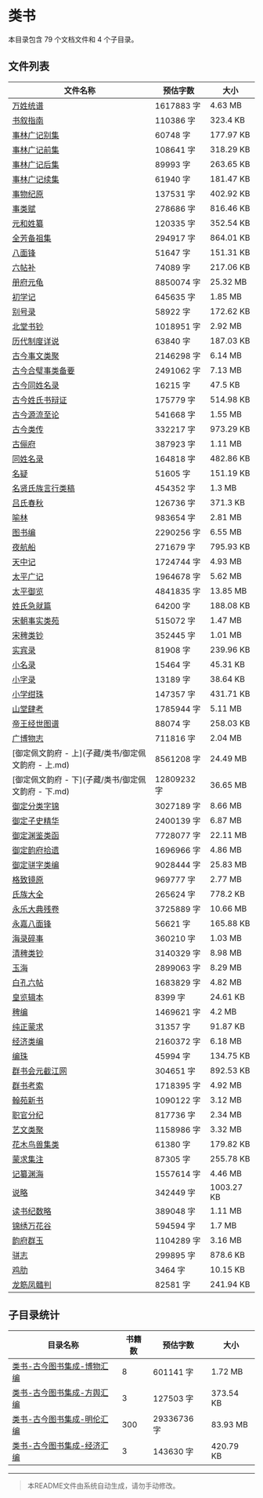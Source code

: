 # 类书

本目录包含 79 个文档文件和 4 个子目录。

## 文件列表

| 文件名称 | 预估字数 | 大小 |
|---------|---------|------|
| [万姓统谱](子藏/类书/万姓统谱.md) | 1617883 字 | 4.63 MB |
| [书叙指南](子藏/类书/书叙指南.md) | 110386 字 | 323.4 KB |
| [事林广记别集](子藏/类书/事林广记别集.md) | 60748 字 | 177.97 KB |
| [事林广记前集](子藏/类书/事林广记前集.md) | 108641 字 | 318.29 KB |
| [事林广记后集](子藏/类书/事林广记后集.md) | 89993 字 | 263.65 KB |
| [事林广记续集](子藏/类书/事林广记续集.md) | 61940 字 | 181.47 KB |
| [事物纪原](子藏/类书/事物纪原.md) | 137531 字 | 402.92 KB |
| [事类赋](子藏/类书/事类赋.md) | 278686 字 | 816.46 KB |
| [元和姓纂](子藏/类书/元和姓纂.md) | 120335 字 | 352.54 KB |
| [全芳备祖集](子藏/类书/全芳备祖集.md) | 294917 字 | 864.01 KB |
| [八面锋](子藏/类书/八面锋.md) | 51647 字 | 151.31 KB |
| [六帖补](子藏/类书/六帖补.md) | 74089 字 | 217.06 KB |
| [册府元龟](子藏/类书/册府元龟.md) | 8850074 字 | 25.32 MB |
| [初学记](子藏/类书/初学记.md) | 645635 字 | 1.85 MB |
| [别号录](子藏/类书/别号录.md) | 58922 字 | 172.62 KB |
| [北堂书钞](子藏/类书/北堂书钞.md) | 1018951 字 | 2.92 MB |
| [历代制度详说](子藏/类书/历代制度详说.md) | 63840 字 | 187.03 KB |
| [古今事文类聚](子藏/类书/古今事文类聚.md) | 2146298 字 | 6.14 MB |
| [古今合璧事类备要](子藏/类书/古今合璧事类备要.md) | 2491062 字 | 7.13 MB |
| [古今同姓名录](子藏/类书/古今同姓名录.md) | 16215 字 | 47.5 KB |
| [古今姓氏书辩证](子藏/类书/古今姓氏书辩证.md) | 175779 字 | 514.98 KB |
| [古今源流至论](子藏/类书/古今源流至论.md) | 541668 字 | 1.55 MB |
| [古今类传](子藏/类书/古今类传.md) | 332217 字 | 973.29 KB |
| [古俪府](子藏/类书/古俪府.md) | 387923 字 | 1.11 MB |
| [同姓名录](子藏/类书/同姓名录.md) | 164818 字 | 482.86 KB |
| [名疑](子藏/类书/名疑.md) | 51605 字 | 151.19 KB |
| [名贤氏族言行类稿](子藏/类书/名贤氏族言行类稿.md) | 454352 字 | 1.3 MB |
| [吕氏春秋](子藏/类书/吕氏春秋.md) | 126736 字 | 371.3 KB |
| [喻林](子藏/类书/喻林.md) | 983654 字 | 2.81 MB |
| [图书编](子藏/类书/图书编.md) | 2290256 字 | 6.55 MB |
| [夜航船](子藏/类书/夜航船.md) | 271679 字 | 795.93 KB |
| [天中记](子藏/类书/天中记.md) | 1724744 字 | 4.93 MB |
| [太平广记](子藏/类书/太平广记.md) | 1964678 字 | 5.62 MB |
| [太平御览](子藏/类书/太平御览.md) | 4841835 字 | 13.85 MB |
| [姓氏急就篇](子藏/类书/姓氏急就篇.md) | 64200 字 | 188.08 KB |
| [宋朝事实类苑](子藏/类书/宋朝事实类苑.md) | 515072 字 | 1.47 MB |
| [宋稗类钞](子藏/类书/宋稗类钞.md) | 352445 字 | 1.01 MB |
| [实宾录](子藏/类书/实宾录.md) | 81908 字 | 239.96 KB |
| [小名录](子藏/类书/小名录.md) | 15464 字 | 45.31 KB |
| [小字录](子藏/类书/小字录.md) | 13189 字 | 38.64 KB |
| [小学绀珠](子藏/类书/小学绀珠.md) | 147357 字 | 431.71 KB |
| [山堂肆考](子藏/类书/山堂肆考.md) | 1785944 字 | 5.11 MB |
| [帝王经世图谱](子藏/类书/帝王经世图谱.md) | 88074 字 | 258.03 KB |
| [广博物志](子藏/类书/广博物志.md) | 711816 字 | 2.04 MB |
| [御定佩文韵府 - 上](子藏/类书/御定佩文韵府 - 上.md) | 8561208 字 | 24.49 MB |
| [御定佩文韵府 - 下](子藏/类书/御定佩文韵府 - 下.md) | 12809232 字 | 36.65 MB |
| [御定分类字锦](子藏/类书/御定分类字锦.md) | 3027189 字 | 8.66 MB |
| [御定子史精华](子藏/类书/御定子史精华.md) | 2400139 字 | 6.87 MB |
| [御定渊鉴类函](子藏/类书/御定渊鉴类函.md) | 7728077 字 | 22.11 MB |
| [御定韵府拾遗](子藏/类书/御定韵府拾遗.md) | 1696966 字 | 4.86 MB |
| [御定骈字类编](子藏/类书/御定骈字类编.md) | 9028444 字 | 25.83 MB |
| [格致镜原](子藏/类书/格致镜原.md) | 969777 字 | 2.77 MB |
| [氏族大全](子藏/类书/氏族大全.md) | 265624 字 | 778.2 KB |
| [永乐大典残卷](子藏/类书/永乐大典残卷.md) | 3725889 字 | 10.66 MB |
| [永嘉八面锋](子藏/类书/永嘉八面锋.md) | 56621 字 | 165.88 KB |
| [海录碎事](子藏/类书/海录碎事.md) | 360210 字 | 1.03 MB |
| [清稗类钞](子藏/类书/清稗类钞.md) | 3140329 字 | 8.98 MB |
| [玉海](子藏/类书/玉海.md) | 2899063 字 | 8.29 MB |
| [白孔六帖](子藏/类书/白孔六帖.md) | 1683829 字 | 4.82 MB |
| [皇览辑本](子藏/类书/皇览辑本.md) | 8399 字 | 24.61 KB |
| [稗编](子藏/类书/稗编.md) | 1469621 字 | 4.2 MB |
| [纯正蒙求](子藏/类书/纯正蒙求.md) | 31357 字 | 91.87 KB |
| [经济类编](子藏/类书/经济类编.md) | 2160372 字 | 6.18 MB |
| [编珠](子藏/类书/编珠.md) | 45994 字 | 134.75 KB |
| [群书会元截江网](子藏/类书/群书会元截江网.md) | 304651 字 | 892.53 KB |
| [群书考索](子藏/类书/群书考索.md) | 1718395 字 | 4.92 MB |
| [翰苑新书](子藏/类书/翰苑新书.md) | 1090122 字 | 3.12 MB |
| [职官分纪](子藏/类书/职官分纪.md) | 817736 字 | 2.34 MB |
| [艺文类聚](子藏/类书/艺文类聚.md) | 1158986 字 | 3.32 MB |
| [花木鸟兽集类](子藏/类书/花木鸟兽集类.md) | 61380 字 | 179.82 KB |
| [蒙求集注](子藏/类书/蒙求集注.md) | 87305 字 | 255.78 KB |
| [记纂渊海](子藏/类书/记纂渊海.md) | 1557614 字 | 4.46 MB |
| [说略](子藏/类书/说略.md) | 342449 字 | 1003.27 KB |
| [读书纪数略](子藏/类书/读书纪数略.md) | 389048 字 | 1.11 MB |
| [锦绣万花谷](子藏/类书/锦绣万花谷.md) | 594594 字 | 1.7 MB |
| [韵府群玉](子藏/类书/韵府群玉.md) | 1104289 字 | 3.16 MB |
| [骈志](子藏/类书/骈志.md) | 299895 字 | 878.6 KB |
| [鸡肋](子藏/类书/鸡肋.md) | 3464 字 | 10.15 KB |
| [龙筋凤髓判](子藏/类书/龙筋凤髓判.md) | 82581 字 | 241.94 KB |

## 子目录统计

| 目录名称 | 书籍数 | 预估字数 | 大小 |
|---------|--------|----------|------|
| [类书-古今图书集成-博物汇编](子藏/类书/类书-古今图书集成-博物汇编/README.md) | 8 | 601141 字 | 1.72 MB |
| [类书-古今图书集成-方舆汇编](子藏/类书/类书-古今图书集成-方舆汇编/README.md) | 3 | 127503 字 | 373.54 KB |
| [类书-古今图书集成-明伦汇编](子藏/类书/类书-古今图书集成-明伦汇编/README.md) | 300 | 29336736 字 | 83.93 MB |
| [类书-古今图书集成-经济汇编](子藏/类书/类书-古今图书集成-经济汇编/README.md) | 3 | 143630 字 | 420.79 KB |

---

> 本README文件由系统自动生成，请勿手动修改。
